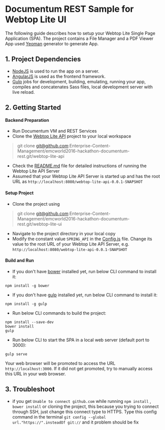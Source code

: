 # Documentum REST Sample for Webtop Lite UI

The following guide describes how to setup your Webtop Lite Single Page Application (SPA). The project contains a File Manager and a PDF Viewer App used [Yeoman](http://yeoman.io) generator to generate App.

## 1. Project Dependencies

* [NodeJS](https://nodejs.org/) is used to run the app on a server.
* [AngularJS](https://angularjs.org/) is used as the frontend framework.
* [Gulp](http://gulpjs.com/) jobs for development, building, emulating, running your app, compiles and concatenates Sass files, local development server with live reload.

## 2. Getting Started

#### Backend Preparation

* Run Documentum VM and REST Services
* Clone the [Webtop Lite API](https://github.com/Enterprise-Content-Management/emcworld2016-hackathon-documentum-rest/tree/master/webtop-lite-api) project to your local workspace
>   git clone git@github.com:Enterprise-Content-Management/emcworld2016-hackathon-documentum-rest.git/webtop-lite-api
      
* Check the [README.md](https://github.com/Enterprise-Content-Management/emcworld2016-hackathon-documentum-rest/blob/master/webtop-lite-api/README.md) file for detailed instructions of running the Webtop Lite API Server
* Assumed that your Webtop Lite API Server is started up and has the root URL as `http://localhost:8080/webtop-lite-api-0.0.1-SNAPSHOT` 

#### Setup Project

* Clone the project using 
>  git clone git@github.com:Enterprise-Content-Management/emcworld2016-hackathon-documentum-rest.git/webtop-lite-ui

* Navigate to the project directory in your local copy
* Modify the constant value `SPRING_API` in the [Config.js](https://github.com/Enterprise-Content-Management/emcworld2016-hackathon-documentum-rest/blob/master/webtop-lite-ui/src/app/filemanager/providers/config.js) file. Change its value to the root URL of your Webtop Lite API Server, e.g. `http://localhost:8080/webtop-lite-api-0.0.1-SNAPSHOT`

#### Build and Run
* If you don't have [bower](http://bower.io/) installed yet, run below CLI command to install it:
``` 
npm install -g bower
```
* If you don't have [gulp](http://gulpjs.com/) installed yet, run below CLI command to install it:
```
npm install -g gulp
```
* Run below CLI commands to build the project:
```
npm install --save-dev
bower install 
gulp
```
* Run below CLI to start the SPA in a local web server (default port to 3000):
```
gulp serve
```
Your web browser will be promoted to access the URL `http://localhost:3000`. If it did not get promoted, try to manually access this URL in your web browser.


## 3. Troubleshoot
* if you get `Unable to connect github.com` while running `npm install` , `bower install` or cloning the project, this because you trying to connect through SSH, just change this connect type to HTTPS. Type this config command in the terminal `git config --global url."https://".insteadOf git://` and it problem should be fix
